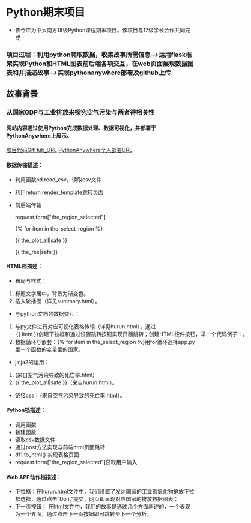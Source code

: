 # Python期末项目

- 该仓库为中大南方18级Python课程期末项目。该项目与17级学长合作共同完成

### 项目过程：利用python爬取数据，收集故事所需信息—>运用flask框架实现Python和HTML图表前后端各项交互，在web页面展现数据图表和并描述故事—>实现pythonanywhere部署及github上传

## 故事背景
### 从国家GDP与工业排放来探究空气污染与两者得相关性
#### 网站内容通过使用Python完成数据处理、数据可视化，并部署于PythonAnywhere上展示。

[项目代码GitHub_URL](https://github.com/Tengzyi/qmxm_Python)
[PythonAnywhere个人部署URL](tzyi.pythonanywhere.com)

#### 数据传输描述：
* 利用函数pd.read_csv，读取csv文件
* 利用return render_template跳转页面
* 前后端传输

  request.form["the_region_selected"]
  
  {% for item in the_select_region %}
  
  {{ the_plot_all|safe }}
  
  {{ the_res|safe }}
#### HTML档描述：
* 布局与样式：
1. 标题文字居中，背景为渐变色。
2. 插入轮播图（详见summary.html）。
* 与python文档的数据交互：
1. 与py文件进行对应可视化表格传输（详见hurun.html），通过 <option value="{{ item }}">{{ item }}创建下拉框和通过<input value='Do it!' type='SUBMIT'>设置跳转按钮实现页面跳转；创建HTML控件按钮，举一个代码例子：<p><input value='下一页：地区空气污染浓度' type='SUBMIT'></p >。
2. 数据循环与嵌套：{% for item in the_select_region %}用for循环选择app.py里一个函数的变量里的国家。
* jinja2的运用：
1. <title>{{ the_title }}</title>(来自空气污染导致的死亡率.html）
2. {{ the_plot_all|safe }}（来自hurun.html）。
* 链接css：*<link rel="stylesheet" href="static/css.css"/>*（来自空气污染导致的死亡率.html）。 

#### Python档描述：
* 调用函数
* 新建函数
* 读取csv数据文件 
* 通过post方法实现与前端html页面跳转
* df1.to_html() 实现表格页面  
* request.form["the_region_selected"]获取用户输入

#### Web APP动作档描述：
* 下拉框：在hurun.html文件中，我们设置了发达国家的工业碳氧化物排放下拉框选择，通过点击“Do it”提交，网页即呈现对应国家的排放数据图表：
* 下一页按钮： 在html文件中，我们的故事是通过几个方面阐述的，一个表现为一个界面，通过点击下一页按钮即可跳转至下一个分析。
